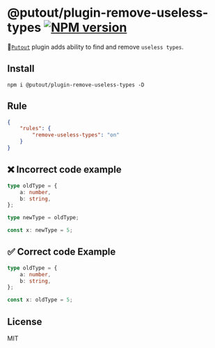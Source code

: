 # @putout/plugin-remove-useless-types [![NPM version][NPMIMGURL]][NPMURL]

[NPMIMGURL]: https://img.shields.io/npm/v/@putout/plugin-remove-useless-types.svg?style=flat&longCache=true
[NPMURL]: https://npmjs.org/package/@putout/plugin-remove-useless-types "npm"

🐊[`Putout`](https://github.com/coderaiser/putout) plugin adds ability to find and remove `useless types`.

## Install

```
npm i @putout/plugin-remove-useless-types -D
```

## Rule

```json
{
    "rules": {
        "remove-useless-types": "on"
    }
}
```

## ❌ Incorrect code example

```ts
type oldType = {
    a: number,
    b: string,
};

type newType = oldType;

const x: newType = 5;
```

## ✅ Correct code Example

```ts
type oldType = {
    a: number,
    b: string,
};

const x: oldType = 5;
```

## License

MIT
